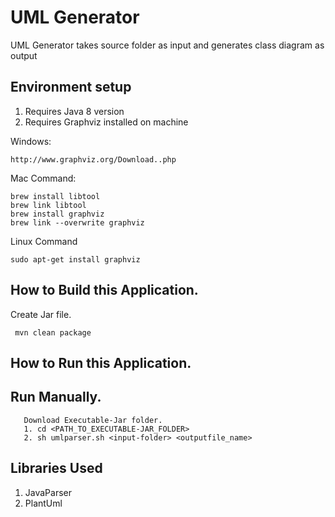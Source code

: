 
# UML Generator

UML Generator takes source folder as input and generates class diagram as output

## Environment setup
  1. Requires Java 8 version
  2. Requires Graphviz installed on machine
  
  Windows:
  ```
  http://www.graphviz.org/Download..php
  ```
  Mac Command:
   ```
  brew install libtool
  brew link libtool
  brew install graphviz
  brew link --overwrite graphviz
  ```
  Linux Command
  ```
  sudo apt-get install graphviz
  ```
## How to Build this Application.

 Create Jar file.
 ```
  mvn clean package
 ```

## How to Run this Application.
   ## Run Manually.
   ```
      Download Executable-Jar folder. 
      1. cd <PATH_TO_EXECUTABLE-JAR_FOLDER> 
      2. sh umlparser.sh <input-folder> <outputfile_name>
   ```
  
  ## Libraries Used
  1. JavaParser
  2. PlantUml
  
